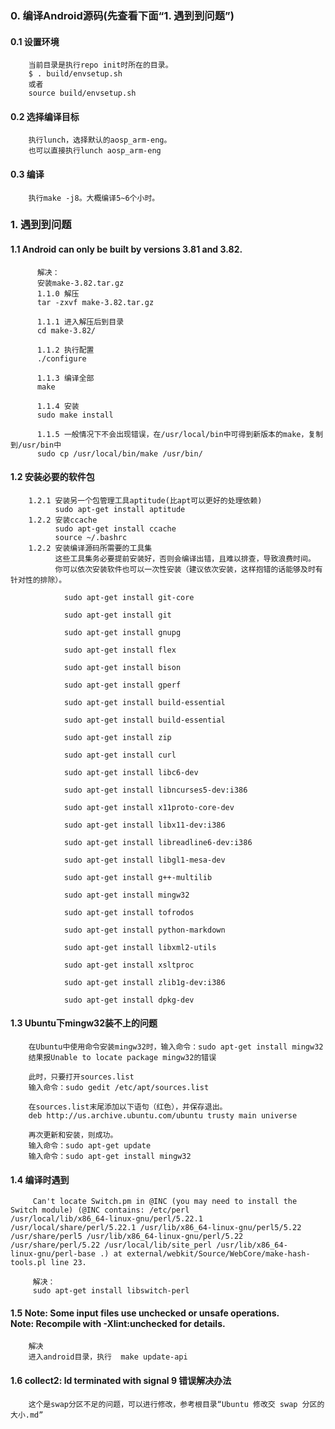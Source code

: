 
### 0. 编译Android源码(先查看下面“1. 遇到到问题”)
#### 0.1 设置环境
        当前目录是执行repo init时所在的目录。
        $ . build/envsetup.sh
        或者
        source build/envsetup.sh
#### 0.2 选择编译目标
        执行lunch，选择默认的aosp_arm-eng。
        也可以直接执行lunch aosp_arm-eng
#### 0.3 编译
        执行make -j8。大概编译5~6个小时。


### 1. 遇到到问题
####  1.1 Android can only be built by versions 3.81 and 3.82.
          解决：
          安装make-3.82.tar.gz
          1.1.0 解压
          tar -zxvf make-3.82.tar.gz
          
          1.1.1 进入解压后到目录
          cd make-3.82/
          
          1.1.2 执行配置
          ./configure
          
          1.1.3 编译全部
          make
          
          1.1.4 安装
          sudo make install
          
          1.1.5 一般情况下不会出现错误，在/usr/local/bin中可得到新版本的make，复制到/usr/bin中
          sudo cp /usr/local/bin/make /usr/bin/
####  1.2 安装必要的软件包
        1.2.1 安装另一个包管理工具aptitude(比apt可以更好的处理依赖)
              sudo apt-get install aptitude
        1.2.2 安装ccache
              sudo apt-get install ccache
              source ~/.bashrc
        1.2.2 安装编译源码所需要的工具集
              这些工具集务必要提前安装好，否则会编译出错，且难以排查，导致浪费时间。
              你可以依次安装软件也可以一次性安装（建议依次安装，这样抱错的话能够及时有针对性的排除）。
              
                sudo apt-get install git-core

                sudo apt-get install git

                sudo apt-get install gnupg

                sudo apt-get install flex

                sudo apt-get install bison

                sudo apt-get install gperf

                sudo apt-get install build-essential

                sudo apt-get install build-essential

                sudo apt-get install zip

                sudo apt-get install curl

                sudo apt-get install libc6-dev

                sudo apt-get install libncurses5-dev:i386

                sudo apt-get install x11proto-core-dev

                sudo apt-get install libx11-dev:i386

                sudo apt-get install libreadline6-dev:i386

                sudo apt-get install libgl1-mesa-dev

                sudo apt-get install g++-multilib

                sudo apt-get install mingw32

                sudo apt-get install tofrodos

                sudo apt-get install python-markdown

                sudo apt-get install libxml2-utils

                sudo apt-get install xsltproc

                sudo apt-get install zlib1g-dev:i386

                sudo apt-get install dpkg-dev
                
#### 1.3 Ubuntu下mingw32装不上的问题
        在Ubuntu中使用命令安装mingw32时，输入命令：sudo apt-get install mingw32
        结果报Unable to locate package mingw32的错误
        
        此时，只要打开sources.list
        输入命令：sudo gedit /etc/apt/sources.list
        
        在sources.list末尾添加以下语句（红色），并保存退出。
        deb http://us.archive.ubuntu.com/ubuntu trusty main universe
        
        再次更新和安装，则成功。
        输入命令：sudo apt-get update
        输入命令：sudo apt-get install mingw32
#### 1.4 编译时遇到
         Can't locate Switch.pm in @INC (you may need to install the Switch module) (@INC contains: /etc/perl                          /usr/local/lib/x86_64-linux-gnu/perl/5.22.1 /usr/local/share/perl/5.22.1 /usr/lib/x86_64-linux-gnu/perl5/5.22                  /usr/share/perl5 /usr/lib/x86_64-linux-gnu/perl/5.22 /usr/share/perl/5.22 /usr/local/lib/site_perl /usr/lib/x86_64-            linux-gnu/perl-base .) at external/webkit/Source/WebCore/make-hash-tools.pl line 23.
         
         解决：
         sudo apt-get install libswitch-perl
#### 1.5 Note: Some input files use unchecked or unsafe operations.<br />Note: Recompile with -Xlint:unchecked for details.
        解决
        进入android目录，执行  make update-api
#### 1.6 collect2: ld terminated with signal 9 错误解决办法
        这个是swap分区不足的问题，可以进行修改，参考根目录“Ubuntu 修改交 swap 分区的大小.md”
